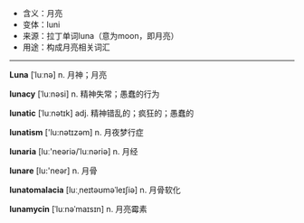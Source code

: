 - <span class="definition">含义：月亮</span>
- <span class="definition">变体：luni</span>
- <span class="definition">来源：拉丁单词luna（意为moon，即月亮）</span>
- <span class="definition">用途：构成月亮相关词汇</span>

---

<span class="vocabulary">**Luna**</span> [ˈluːnə] n. 月神；月亮

<span class="vocabulary">**lunacy**</span> [ˈluːnəsi] n. 精神失常；愚蠢的行为

<span class="vocabulary">**lunatic**</span> [ˈluːnətɪk] adj. 精神错乱的；疯狂的；愚蠢的

<span class="vocabulary">**lunatism**</span> ['lu:nәtɪzәm] n. 月夜梦行症

<span class="vocabulary">**lunaria**</span> [luː'neəriә/ˈluːnəriә] n. 月经

<span class="vocabulary">**lunare**</span> [lu:'neər] n. 月骨

<span class="vocabulary">**lunatomalacia**</span> [luːˌneɪtəʊməˈleɪʃiə] n. 月骨软化

<span class="vocabulary">**lunamycin**</span> [ˈluːnəˈmaɪsɪn] n. 月亮霉素
